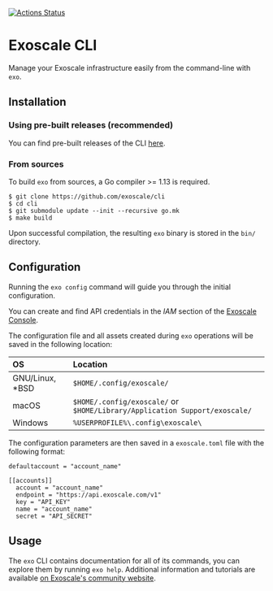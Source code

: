 [![Actions Status](https://github.com/exoscale/cli/workflows/CI/badge.svg)](https://github.com/exoscale/cli/actions?query=workflow%3ACI)

# Exoscale CLI

Manage your Exoscale infrastructure easily from the command-line with `exo`.


## Installation

### Using pre-built releases (recommended)

You can find pre-built releases of the CLI [here][releases].


### From sources

To build `exo` from sources, a Go compiler >= 1.13 is required.

```shell
$ git clone https://github.com/exoscale/cli
$ cd cli
$ git submodule update --init --recursive go.mk
$ make build
```

Upon successful compilation, the resulting `exo` binary is stored in the `bin/` directory.


## Configuration

Running the `exo config` command will guide you through the initial configuration.

You can create and find API credentials in the *IAM* section of the [Exoscale Console](https://portal.exoscale.com/iam/api-keys).

The configuration file and all assets created during `exo` operations will be saved in the following location:

| OS | Location |
|:--|:--|
| GNU/Linux, *BSD | `$HOME/.config/exoscale/` |
| macOS | `$HOME/.config/exoscale/` or `$HOME/Library/Application Support/exoscale/` |
| Windows | `%USERPROFILE%\.config\exoscale\` |

The configuration parameters are then saved in a `exoscale.toml` file with the following format:

```
defaultaccount = "account_name"

[[accounts]]
  account = "account_name"
  endpoint = "https://api.exoscale.com/v1"
  key = "API_KEY"
  name = "account_name"
  secret = "API_SECRET"
```

## Usage

The `exo` CLI contains documentation for all of its commands, you can explore them by running `exo help`.
Additional information and tutorials are available [on Exoscale's community website][communitydoc].


[releases]: https://github.com/exoscale/cli/releases
[communitydoc]: https://community.exoscale.com/documentation/tools/exoscale-command-line-interface/
